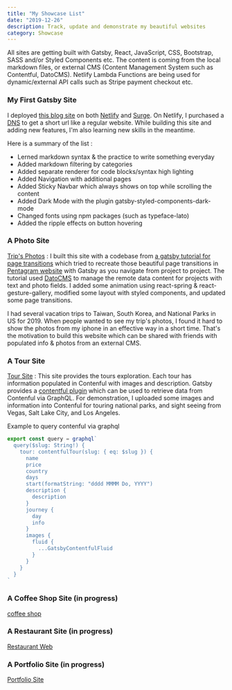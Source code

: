 ```yaml
---
title: "My Showcase List"
date: "2019-12-26"
description: Track, update and demonstrate my beautiful websites
category: Showcase
---
```


All sites are getting built with Gatsby, React, JavaScript, CSS, Bootstrap, SASS and/or Styled Components etc. The content is coming from the local markdown files, or external CMS (Content Management System such as Contentful, DatoCMS). Netlify Lambda Functions are being used for dynamic/external API calls such as Stripe payment checkout etc.    

### My First Gatsby Site

I deployed [this blog site](https://www.taislu.com/) on both [Netlify](https://www.taislu.com/) and [Surge](http://taislu-blog.surge.sh/). On Netlify, I purchased a [DNS](https://www.cloudflare.com/learning/dns/what-is-dns/) to get a short url like a regular website. While building this site and adding new features, I'm also learning new skills in the meantime. 

Here is a summary of the list : 
- Lerned markdown syntax & the practice to write something everyday
- Added markdown filtering by categories
- Added separate renderer for code blocks/syntax high lighting
- Added Navigation with additional pages
- Added Sticky Navbar which always shows on top while scrolling the content
- Added Dark Mode with the plugin gatsby-styled-components-dark-mode
- Changed fonts using npm packages (such as typeface-lato)    
- Added the ripple effects on button hovering

### A Photo Site

[Trip's Photos](https://taislu-trips.netlify.com/) : I built this site with a codebase from  [a gatsby tutorial for page transitions](https://dev.to/mattrothenberg/recreating-pentagram-com-a-deep-dive-with-gatsby-js-h75) which tried to recreate those beautiful page transitions in [Pentagram website](https://www.pentagram.com/) with Gatsby as you navigate from project to project. The tutorial used [DatoCMS](https://www.datocms.com/) to manage the remote data content for projects with text and photo fields. I added some animation using react-spring & react-gesture-gallery, modified some layout with styled components, and updated some page transitions. 

I had several vacation trips to Taiwan, South Korea, and National Parks in US for 2019. When people wanted to see my trip's photos, I found it hard to show the photos from my iphone in an effective way in a short time. That's the motivation to build this website which can be shared with friends with populated info & photos from an external CMS.  

### A Tour Site

[Tour Site](http://taislu-tours.surge.sh/) : This site provides the tours exploration. Each tour has information populated in Contenful with images and description. Gatsby provides a [contentful plugin](https://www.gatsbyjs.org/packages/gatsby-source-contentful/) which can be used to retrieve data from Contenful via GraphQL. For demonstration, I uploaded some images and information into Contenful for touring national parks, and sight seeing from Vegas, Salt Lake City, and Los Angeles. 

Example to query contenful via graphql
```js
export const query = graphql`
  query($slug: String!) {
    tour: contentfulTour(slug: { eq: $slug }) {
      name
      price
      country
      days
      start(formatString: "dddd MMMM Do, YYYY")
      description {
        description
      }
      journey {
        day
        info
      }
      images {
        fluid {
          ...GatsbyContentfulFluid
        }
      }
    }
  }
`
```

### A Coffee Shop Site (in progress)

[coffee shop](https://mobilelu-coffee-shop.netlify.com/)

### A Restaurant Site (in progress)

[Restaurant Web](mobilelu-restaurant-web.netlify.com)

### A Portfolio Site (in progress)

[Portfolio Site](http://taislu.surge.sh/)

